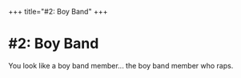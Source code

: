 +++
title="#2:  Boy Band"
+++

# #2: Boy Band

You look like a boy band member... the boy band member who raps.
